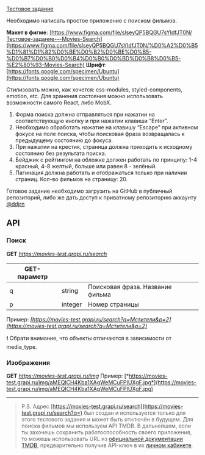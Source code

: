 [Тестовое задание](https://www.notion.so/afddf57082f1408c8ab686a51f1c8f74)

Необходимо написать простое приложение с поиском фильмов.

**Макет в фигме**: [https://www.figma.com/file/slseyQP5BQGU7sYIdfJT0N/Тестовое-задание-–-Movies-Search](https://www.figma.com/file/slseyQP5BQGU7sYIdfJT0N/%D0%A2%D0%B5%D1%81%D1%82%D0%BE%D0%B2%D0%BE%D0%B5-%D0%B7%D0%B0%D0%B4%D0%B0%D0%BD%D0%B8%D0%B5-%E2%80%93-Movies-Search)
**Шрифт**: [https://fonts.google.com/specimen/Ubuntu](https://fonts.google.com/specimen/Ubuntu)

Стилизовать можно, как хочется: css-modules, styled-components, emotion, etc.
Для хранения состояния можно использовать возможности самого React, либо MobX.

1. Форма поиска должна отправляться при нажатии на соответствующую кнопку и при нажатии клавиши “Enter”.
2. Необходимо обработать нажатие на клавишу “Escape” при активном фокусе на поле поиска, чтобы поисковая фраза возвращалась к предыдущему состоянию до фокуса.
3. При нажатии на крестик, страница должна приходить к исходному состоянию без результата поиска.
4. Бейджик с рейтингом на обложке должен работать по принципу:
   1-4 красный, 4-8 желтый, больше или равен 8 - зелёный.
5. Пагинация должна работать и отображаться только при наличии страниц.
   Кол-во фильмов на страницу: 20.

Готовое задание необходимо загрузить на GitHub в публичный репозиторий, либо же дать доступ к приватному репозиторию аккаунту [@ddjrn](https://github.com/ddjrn)

## API

### Поиск

**GET**  *https://movies-test.grapi.ru/search*

| GET-параметр |  |  |
| --- | --- | --- |
| q | string | Поисковая фраза. Название фильма |
| p | integer | Номер страницы |

Пример: *[https://movies-test.grapi.ru/search?q=Мстители&p=2](https://movies-test.grapi.ru/search?q=Мстители&p=2)*

❗️ Обрати внимание, что объекты отличаются в зависимости от media_type.

### Изображения

**GET**  *https://movies-test.grapi.ru/img*
Пример: [*https://movies-test.grapi.ru/img/aMEQICH4Kba1XAgWeMCuFPIUXgF.jpg*](https://movies-test.grapi.ru/img/aMEQICH4Kba1XAgWeMCuFPIUXgF.jpg)

---

> P.S.
Адрес [https://movies-test.grapi.ru/search](https://movies-test.grapi.ru/search?q=) был создан и используется только для этого тестового задания и может быть отключён в будущем.
Для поиска фильмов мы используем API TMDB. В дальнейшем, если ты захочешь сохранить работоспособность своего приложения, то можешь использовать URL из [официальной документации TMDB](https://developers.themoviedb.org/3/search/multi-search), предварительно получив API-ключ в их [личном кабинете](https://www.themoviedb.org/settings/api).
>